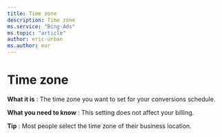 ```yaml
---
title: Time zone
description: Time zone
ms.service: "Bing-Ads"
ms.topic: "article"
author: eric-urban
ms.author: eur
---
```


# Time zone

**What it is** : The time zone you want to set for your conversions schedule.

**What you need to know** : This setting does not affect your billing.

**Tip** : Most people select the time zone of their business location.


